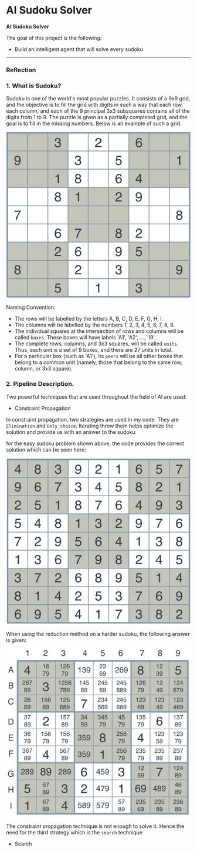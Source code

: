 # **AI Sudoku Solver** 


**AI Sudoku Solver**

The goal of this project is the following:
* Build an intelligent agent that will solve every sudoku 



[//]: # (Image References)

[image1]: ./images/sudoku-easy.png "sudoku easy"
[image2]: ./images/easy-solution.png "sudoku easy solution"
[image3]: ./images/harder-sudoku-reduced.png "sudoku hard reduction"

---

### Reflection

### 1. What is Sudoku?

Sudoku is one of the world's most popular puzzles. It consists of a 9x9 grid, and the objective is to fill the grid with digits in such a way that each row, each column, and each of the 9 principal 3x3 subsquares contains all of the digits from 1 to 9.
The puzzle is given as a partially completed grid, and the goal is to fill in the missing numbers. Below is an example of such a grid.

![alt text][image1]

Naming Convention:

* The rows will be labelled by the letters A, B, C, D, E, F, G, H, I.
* The columns will be labelled by the numbers 1, 2, 3, 4, 5, 6, 7, 8, 9.
* The individual squares at the intersection of rows and columns will be called `boxes`. These boxes will have labels 'A1', 'A2', …, 'I9'.
* The complete rows, columns, and 3x3 squares, will be called `units`. Thus, each unit is a set of 9 boxes, and there are 27 units in total.
* For a particular box (such as 'A1'), its `peers` will be all other boxes that belong to a common unit (namely, those that belong to the same row, column, or 3x3 square).


### 2. Pipeline Description.

Two powerful techniques that are used throughout the field of AI are used:

* Constraint Propagation

In constraint propagation, two strategies are used in my code. They are `Elimination` and `Only_choice`. Iterating throw them helps optimize the solution  and provide us with an answer to the sudoku.

for the easy sudoku problem shown above, the code provides the correct solution which can be seen here:

![alt text][image2]

When using the reduction method on a harder sudoku, the following answer is given:

![alt text][image3]

The constraint propagation technique is not enough to solve it. Hence the need for the third strategy which is the `search` technique

* Search


